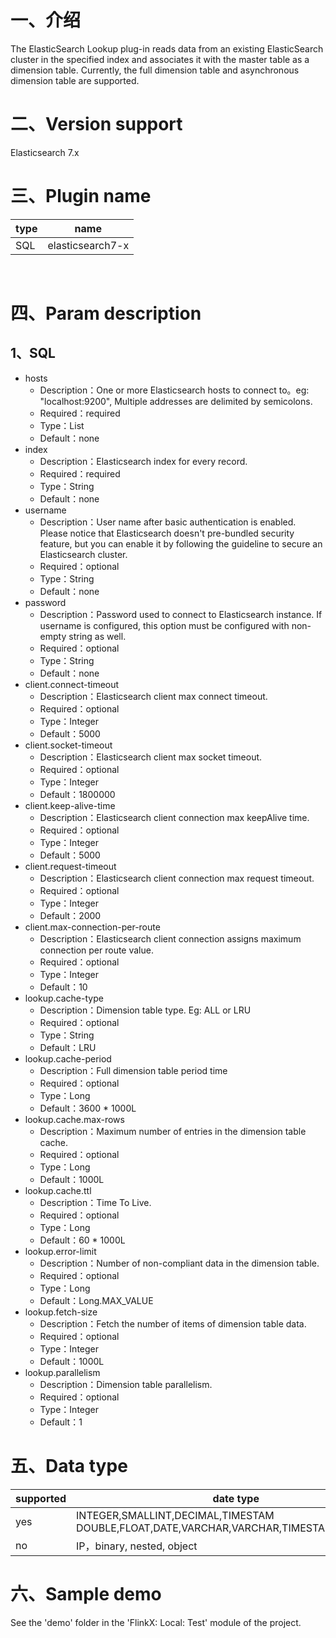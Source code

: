 # 一、介绍

The ElasticSearch Lookup plug-in reads data from an existing ElasticSearch cluster in the specified index and associates it with the master table as a dimension table. Currently, the full dimension table and asynchronous dimension table are supported.

# 二、Version support

Elasticsearch 7.x ​

# 三、Plugin name

| type|name|
| ---- | ----|
| SQL | elasticsearch7-x |

​<br />

# 四、Param description

## 1、SQL

- hosts
    - Description：One or more Elasticsearch hosts to connect to。eg: "localhost:9200", Multiple addresses are delimited by semicolons.
    - Required：required
    - Type：List<String>
    - Default：none
- index
    - Description：Elasticsearch index for every record.
    - Required：required
    - Type：String
    - Default：none
- username
    - Description：User name after basic authentication is enabled. Please notice that Elasticsearch doesn't pre-bundled security feature, but you can enable it by following the guideline to secure an Elasticsearch cluster.
    - Required：optional
    - Type：String
    - Default：none
- password
    - Description：Password used to connect to Elasticsearch instance. If username is configured, this option must be configured with non-empty string as well.
    - Required：optional
    - Type：String
    - Default：none
- client.connect-timeout
    - Description：Elasticsearch client max connect timeout.
    - Required：optional
    - Type：Integer
    - Default：5000
- client.socket-timeout
    - Description：Elasticsearch client max socket timeout.
    - Required：optional
    - Type：Integer
    - Default：1800000
- client.keep-alive-time
    - Description：Elasticsearch client connection max keepAlive time.
    - Required：optional
    - Type：Integer
    - Default：5000
- client.request-timeout
    - Description：Elasticsearch client connection max request timeout.
    - Required：optional
    - Type：Integer
    - Default：2000
- client.max-connection-per-route
    - Description：Elasticsearch client connection assigns maximum connection per route value.
    - Required：optional
    - Type：Integer
    - Default：10
- lookup.cache-type
    - Description：Dimension table type. Eg: ALL or LRU
    - Required：optional
    - Type：String
    - Default：LRU
- lookup.cache-period
    - Description：Full dimension table period time
    - Required：optional
    - Type：Long
    - Default：3600 * 1000L
- lookup.cache.max-rows
    - Description：Maximum number of entries in the dimension table cache.
    - Required：optional
    - Type：Long
    - Default：1000L
- lookup.cache.ttl
    - Description：Time To Live.
    - Required：optional
    - Type：Long
    - Default：60 * 1000L
- lookup.error-limit
    - Description：Number of non-compliant data in the dimension table.
    - Required：optional
    - Type：Long
    - Default：Long.MAX_VALUE
- lookup.fetch-size
    - Description：Fetch the number of items of dimension table data.
    - Required：optional
    - Type：Integer
    - Default：1000L
- lookup.parallelism
    - Description：Dimension table parallelism.
    - Required：optional
    - Type：Integer
    - Default：1

# 五、Data type

|supported | date type |
| --- | --- |
| yes |INTEGER,SMALLINT,DECIMAL,TIMESTAM DOUBLE,FLOAT,DATE,VARCHAR,VARCHAR,TIMESTAMP,TIME,BYTE|
| no | IP，binary, nested, object|

# 六、Sample demo

See the 'demo' folder in the 'FlinkX: Local: Test' module of the project.

